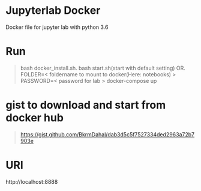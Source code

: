 # Jupyterlab Docker
Docker file for jupyter lab  with python 3.6

# Run
> bash docker_install.sh. 
> bash start.sh(start with default setting) OR. 
> FOLDER=< foldername to mount to docker(Here: notebooks) > PASSWORD=< password for lab > docker-compose up
  
# gist to  download and start from docker hub
> https://gist.github.com/BkrmDahal/dab3d5c5f7527334ded2963a72b7903e

# URl
http://localhost:8888
